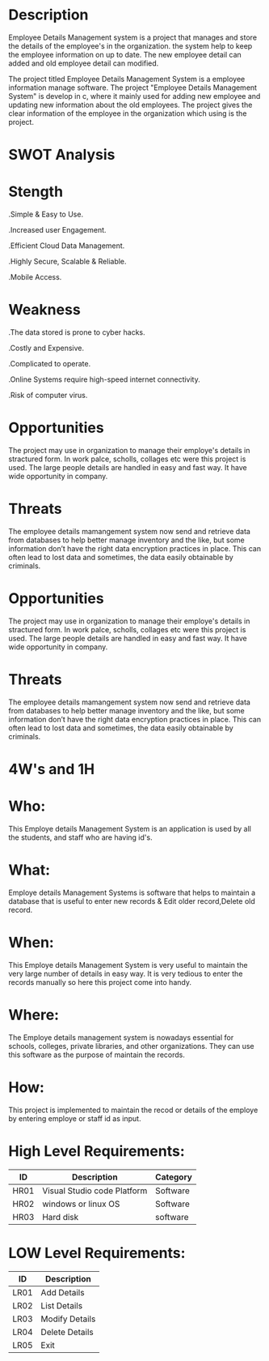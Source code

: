 # Description

Employee Details Management system is a project that manages and store the details of the employee's in the organization. the system help to keep the employee information on up to date. The new employee detail can added and old employee detail can modified.

The project titled Employee Details Management System is a employee information manage software. The project "Employee Details Management System" is develop in c, where it mainly used for adding new employee and updating new information about the old employees. The project gives the clear information of the employee in the organization which using is the project.


# SWOT Analysis
# Stength

.Simple & Easy to Use.

.Increased user Engagement.

.Efficient Cloud Data Management.

.Highly Secure, Scalable & Reliable.

.Mobile Access.

# Weakness

.The data stored is prone to cyber hacks.

.Costly and Expensive.

.Complicated to operate.

.Online Systems require high-speed internet connectivity.

.Risk of computer virus.

# Opportunities
The project may use in organization to manage their employe's details in stractured form. In work palce, scholls, collages etc were this project is used. The large people details  are handled in easy and fast way. It have wide opportunity in company.  

# Threats
The employee details mamangement system now send and retrieve data from databases to help better manage inventory and the like, but some information don’t have the right data encryption practices in place. This can often lead to lost data and sometimes, the data easily obtainable by criminals.


# Opportunities
The project may use in organization to manage their employe's details in stractured form. In work palce, scholls, collages etc were this project is used. The large people details  are handled in easy and fast way. It have wide opportunity in company.  

# Threats
The employee details mamangement system now send and retrieve data from databases to help better manage inventory and the like, but some information don’t have the right data encryption practices in place. This can often lead to lost data and sometimes, the data easily obtainable by criminals.

# 4W's and 1H
# Who:
This Employe details Management System is an application is used by all the students, and staff who are having id's.

# What:
Employe details Management Systems is software that helps to maintain a database that is useful to enter new records & Edit older record,Delete old record.

# When:
This Employe details Management System is very useful to maintain the very large number of details in easy way. It is very tedious to enter the records manually so here this project come into handy.

# Where:
The Employe details management system is nowadays essential for schools, colleges, private libraries, and other organizations. They can use this software as the purpose of maintain the records.

# How:
This project is implemented to maintain the recod or details of the employe by entering employe or staff id as input.


# High Level Requirements:
| ID | Description | Category |
 |----| ------------------ | ------------------ |
 | HR01 | Visual Studio code Platform| Software |
 | HR02 | windows or linux OS | Software |
 | HR03 | Hard disk  | software |


# LOW Level Requirements:
| ID | Description |
 |----| ------------------ |
 | LR01 | Add Details |
 | LR02 | List Details |
 | LR03 | Modify Details |
 | LR04 | Delete Details |
 | LR05 | Exit |
